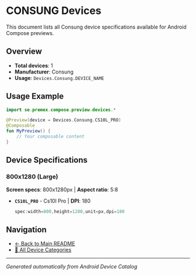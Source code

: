 # CONSUNG Devices

This document lists all Consung device specifications available for Android Compose previews.

## Overview

- **Total devices**: 1
- **Manufacturer**: Consung
- **Usage**: `Devices.Consung.DEVICE_NAME`

## Usage Example

```kotlin
import se.premex.compose.preview.devices.*

@Preview(device = Devices.Consung.CS10L_PRO)
@Composable
fun MyPreview() {
    // Your composable content
}
```

## Device Specifications

### 800x1280 (Large)

**Screen specs**: 800x1280px | **Aspect ratio**: 5:8

- **`CS10L_PRO`** - Cs10l Pro | **DPI**: 180
  ```kotlin
  spec:width=800,height=1280,unit=px,dpi=180
  ```

## Navigation

- [← Back to Main README](../../README.md)
- [📱 All Device Categories](../README.md)

---
*Generated automatically from Android Device Catalog*
